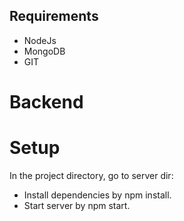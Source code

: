 ## Requirements
* NodeJs
* MongoDB
* GIT

# Backend

# Setup

In the project directory, go to server dir:
- Install dependencies by npm install.
- Start server by npm start.
